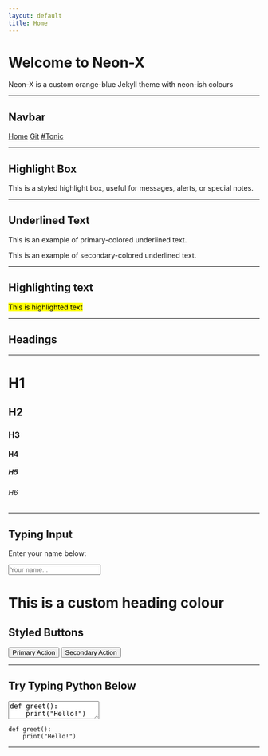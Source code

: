 ```yaml
---
layout: default
title: Home
---
```




# Welcome to Neon-X

Neon-X is a custom orange-blue Jekyll theme with neon-ish colours

---

## Navbar

<div class="floating-navbar">
  <a href="https://v659.github.io/jekyll_theme-new-v659/">Home</a>
  <a href="https://github.com/v659/jekyll_theme-new-v659">Git</a>
  <a href="https://tonic.hackclub.com/">#Tonic</a>
</div>

---

## Highlight Box

<div class="highlight-box">
   This is a styled highlight box, useful for messages, alerts, or special notes.
</div>

---

## Underlined Text

<p class="underline-primary">This is an example of primary-colored underlined text.</p>
<p class="underline-secondary">This is an example of secondary-colored underlined text.</p>

---
## Highlighting text

<mark>This is highlighted text</mark>

---
## Headings

---

<h1>H1</h1>
<h2>H2</h2>
<h3>H3</h3>
<h4>H4</h4>
<h5>H5</h5>
<h6>H6</h6>

---

##  Typing Input

<div class="card">
  <p>Enter your name below:</p>
  <input type="text" class="typing-box" placeholder="Your name..." />
</div>

# This is a custom heading colour

<div class="card">
  <h2>Styled Buttons</h2>
  <button class="btn-primary">Primary Action</button>
  <button class="btn-secondary">Secondary Action</button>
</div>

---

## Try Typing Python Below

<div class="editor-container">
  <textarea id="code-input" spellcheck="false">def greet():
    print("Hello!")</textarea>
  <pre class="language-python" id="highlighted-code"><code>def greet():
    print("Hello!")</code></pre>
</div>


<script>
  const textarea = document.getElementById("code-input");
  const highlighted = document.getElementById("highlighted-code");

  function escapeHtml(text) {
    return text
      .replace(/&/g, "&amp;")
      .replace(/</g, "&lt;")
      .replace(/>/g, "&gt;");
  }

  function highlightCode(code) {
    code = escapeHtml(code);

    // Highlight Python keywords
    code = code.replace(
      /\b(def|print|return|if|else|elif|for|while|in|import|from|as|with|class|try|except|finally|raise|pass|continue|break|and|or|not|is|None|True|False)\b/g,
      '<span class="highlighted-keyword">$1</span>'
    );

    // Highlight strings (single and double quotes)
    code = code.replace(
      /(".*?"|'.*?')/g,
      '<span class="highlighted-string">$1</span>'
    );

    // Highlight comments
    code = code.replace(
      /(#.*?$)/gm,
      '<span class="highlighted-comment">$1</span>'
    );

    return code;
  }

  function updateHighlighting() {
    const code = textarea.value;
    highlighted.innerHTML = `<code>${highlightCode(code)}</code>`;
  }

  textarea.addEventListener("input", updateHighlighting);
  textarea.addEventListener("scroll", () => {
    highlighted.scrollTop = textarea.scrollTop;
    highlighted.scrollLeft = textarea.scrollLeft;
  });

  // Initial highlight
  updateHighlighting();
</script>





---

